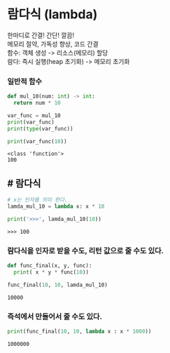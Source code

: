 # 람다식 (lambda)
한마디로 간결! 간단! 깔끔!  
메모리 절약, 가독성 향상, 코드 간결  
함수: 객체 생성 -> 리소스(메모리) 할당  
람다: 즉시 실행(heap 초기화) -> 메모리 초기화

### **일반적 함수**
```py
def mul_10(num: int) -> int:
  return num * 10

var_func = mul_10
print(var_func)
print(type(var_func))

print(var_func(10))
```
```
<class 'function'>
100
```

## # 람다식
```py
# x는 인자를 의미 한다.
lamda_mul_10 = lambda x: x * 10

print('>>>', lamda_mul_10(10))
```
```
>>> 100
```

### **람다식을 인자로 받을 수도, 리턴 값으로 줄 수도 있다.**
```py
def func_final(x, y, func):
  print( x * y * func(10))

func_final(10, 10, lamda_mul_10)
```
```
10000
```

### **즉석에서 만들어서 줄 수도 있다.**
```py
print(func_final(10, 10, lambda x : x * 1000))
```
```
1000000
```